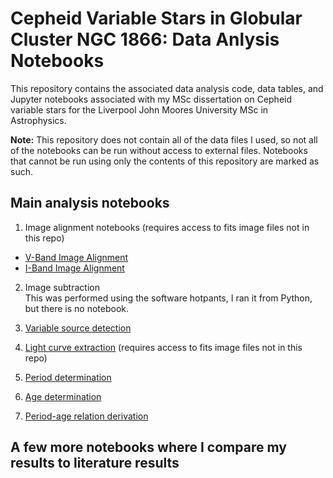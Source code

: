 # Cepheid Variable Stars in Globular Cluster NGC 1866: Data Anlysis Notebooks

This repository contains the associated data analysis code, data tables, and Jupyter notebooks associated 
with my MSc dissertation on Cepheid variable stars for the Liverpool John Moores University MSc in Astrophysics.

**Note:** This repository does not contain all of the data files I used, so not all of the notebooks can be run without 
access to external files. Notebooks that cannot be run using only the contents of this repository are marked as such.

## Main analysis notebooks

1. Image alignment notebooks (requires access to fits image files not in this repo)
  * [V-Band Image Alignment](https://nbviewer.jupyter.org/github/ceb8/CepheidVariables/blob/master/notebooks/ImageAlignmet_VBand.ipynb)
  * [I-Band Image Alignment](https://nbviewer.jupyter.org/github/ceb8/CepheidVariables/blob/master/notebooks/ImageAlignment_IBand.ipynb)

2. Image subtraction  
This was performed using the software hotpants, I ran it from Python, but there is no notebook.
  
3. [Variable source detection]()

4. [Light curve extraction]() (requires access to fits image files not in this repo)

5. [Period determination]()

6. [Age determination](https://nbviewer.jupyter.org/github/ceb8/CepheidVariables/blob/master/notebooks/Age_determination.ipynb)

7. [Period-age relation derivation](https://nbviewer.jupyter.org/github/ceb8/CepheidVariables/blob/master/notebooks/Period_Age_Relation.ipynb)

## A few more notebooks where I compare my results to literature results
